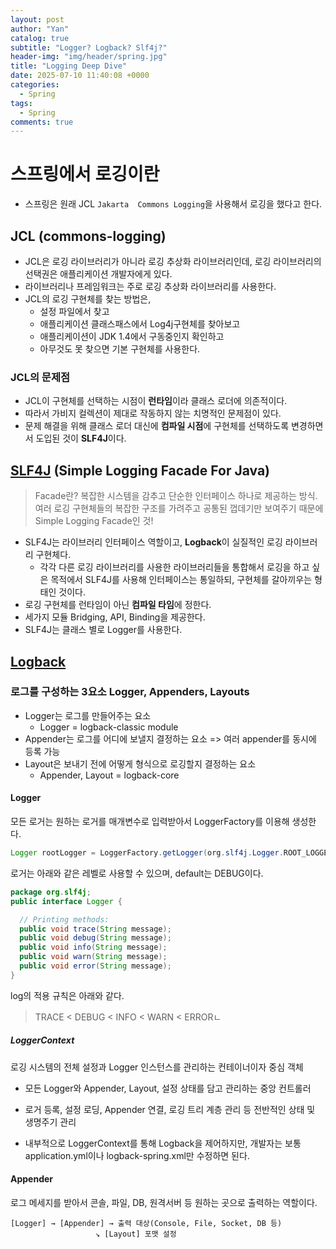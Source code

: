 ```yaml
---
layout: post
author: "Yan"
catalog: true
subtitle: "Logger? Logback? Slf4j?"
header-img: "img/header/spring.jpg"
title: "Logging Deep Dive"
date: 2025-07-10 11:40:08 +0000
categories:
  - Spring
tags:
  - Spring
comments: true
---
```


# 스프링에서 로깅이란

- 스프링은 원래 JCL `Jakarta  Commons Logging`을 사용해서 로깅을 했다고 한다.

## JCL (commons-logging)

- JCL은 로깅 라이브러리가 아니라 로깅 추상화 라이브러리인데, 로깅 라이브러리의 선택권은 애플리케이션 개발자에게 있다.
- 라이브러리나 프레임워크는 주로 로깅 추상화 라이브러리를 사용한다.
- JCL의 로깅 구현체를 찾는 방법은, 
  - 설정 파일에서 찾고
  - 애플리케이션 클래스패스에서 Log4j구현체를 찾아보고
  - 애플리케이션이 JDK 1.4에서 구동중인지 확인하고
  - 아무것도 못 찾으면 기본 구현체를 사용한다.

### JCL의 문제점

- JCL이 구현체를 선택하는 시점이 **런타임**이라 클래스 로더에 의존적이다.
- 따라서 가비지 컬렉션이 제대로 작동하지 않는 치명적인 문제점이 있다.
- 문제 해결을 위해 클래스 로더 대신에 **컴파일 시점**에 구현체를 선택하도록 변경하면서 도입된 것이 **SLF4J**이다.

## [SLF4J](https://www.slf4j.org/manual.html) (Simple Logging Facade For Java)

> Facade란? 복잡한 시스템을 감추고 단순한 인터페이스 하나로 제공하는 방식.  
> 여러 로깅 구현체들의 복잡한 구조를 가려주고 공통된 껍데기만 보여주기 때문에 Simple Logging Facade인 것!  

- SLF4J는 라이브러리 인터페이스 역할이고, **Logback**이 실질적인 로깅 라이브러리 구현체다.
  - 각각 다른 로깅 라이브러리를 사용한 라이브러리들을 통합해서 로깅을 하고 싶은 목적에서 SLF4J를 사용해 인터페이스는 통일하되, 구현체를 갈아끼우는 형태인 것이다.
- 로깅 구현체를 런타임이 아닌 **컴파일 타임**에 정한다.
- 세가지 모듈 Bridging, API, Binding을 제공한다.
- SLF4J는 클래스 별로 Logger를 사용한다.

## [Logback](https://logback.qos.ch/manual/architecture.html)

### 로그를 구성하는 3요소 Logger, Appenders, Layouts

- Logger는 로그를 만들어주는 요소
  - Logger = logback-classic module
- Appender는 로그를 어디에 보낼지 결정하는 요소 => 여러 appender를 동시에 등록 가능
- Layout은 보내기 전에 어떻게 형식으로 로깅할지 결정하는 요소
  - Appender, Layout = logback-core

#### Logger

모든 로거는 원하는 로거를 매개변수로 입력받아서 LoggerFactory를 이용해 생성한다.

```java
Logger rootLogger = LoggerFactory.​getLogger(org.slf4j.Logger.​ROOT_LOGGER_NAME);
```

로거는 아래와 같은 레벨로 사용할 수 있으며, default는 DEBUG이다.

```java
package org.slf4j; 
public interface Logger {

  // Printing methods: 
  public void trace(String message);
  public void debug(String message);
  public void info(String message); 
  public void warn(String message); 
  public void error(String message); 
}
```

log의 적용 규칙은 아래와 같다.

> TRACE < DEBUG < INFO <  WARN < ERRORㄴ

##### LoggerContext

로깅 시스템의 전체 설정과 Logger 인스턴스를 관리하는 컨테이너이자 중심 객체

- 모든 Logger와 Appender, Layout, 설정 상태를 담고 관리하는 중앙 컨트롤러
- 로거 등록, 설정 로딩, Appender 연결, 로깅 트리 계층 관리 등 전반적인 상태 및 생명주기 관리

- 내부적으로 LoggerContext를 통해 Logback을 제어하지만, 개발자는 보통 application.yml이나 logback-spring.xml만 수정하면 된다.

#### Appender

로그 메세지를 받아서 콘솔, 파일, DB, 원격서버 등 원하는 곳으로 출력하는 역할이다.

```
[Logger] → [Appender] → 출력 대상(Console, File, Socket, DB 등)
                   ↘ [Layout] 포맷 설정
```

